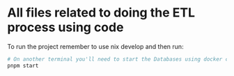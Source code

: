 # All files related to doing the ETL process using code

To run the project remember to use nix develop and then run:

```bash
# On another terminal you'll need to start the Databases using docker compose...
pnpm start
```
